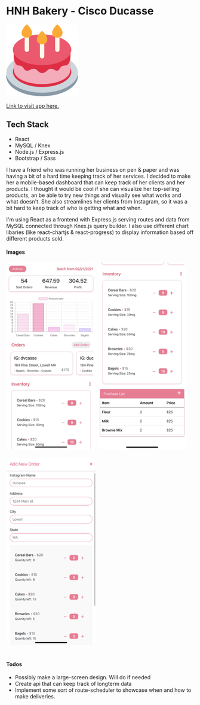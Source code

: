 # HNH Bakery - Cisco Ducasse

![HNH](client/public/logo192.png)

[Link to visit app here.](https://hnhbakery.herokuapp.com/)

## Tech Stack

- React
- MySQL / Knex
- Node.js / Express.js
- Bootstrap / Sass

I have a friend who was running her business on pen & paper and was having a bit of a hard time keeping track of her services. I decided to make her a mobile-based dashboard that can keep track of her clients and her products. I thought it would be cool if she can visualize her top-selling products, an be able to try new things and visually see what works and what doesn't. She also streamlines her clients from Instagram, so it was a bit hard to keep track of who is getting what and when.

I'm using React as a frontend with Express.js serving routes and data from MySQL connected through Knex.js query builder. I also use different chart libaries (like react-chartjs & react-progress) to display information based off different products sold.

#### Images

<img src="client/src/images/m-hnh1.jpg" alt="hnh-img" width="240px" height="500px" style="margin-bottom:20px; border-radius:10px;"/>
<img src="client/src/images/m-hnh2.jpg" alt="hnh-img" width="240px" height="500px" style="margin-bottom:20px; border-radius:10px;"/>
<img src="client/src/images/m-hnh3.jpg" alt="hnh-img" width="240px" height="500px" style="margin-bottom:20px; border-radius:10px;"/>

#### Todos

- Possibly make a large-screen design. Will do if needed
- Create api that can keep track of longterm data
- Implement some sort of route-scheduler to showcase when and how to make deliveries.
